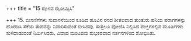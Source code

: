 +++
title = "15 ಝಳವ ಝೋಮ್ಪಿಸಿ"

+++
15. ಬೀಸಣಿಗೆಗಳು ಸುವಾಸನೆಯಿಂದ ಕೂಡಿದ ಹೂವಿನ ರಸದ ಶೀತಲವಾದ ತುಂತುರು ಹನಿಯ ಪರಾಗಗಳನ್ನು ಹೊರಡಿಸಿ ಸೆಕೆಯ ತಾಪವನ್ನು ನಿವಾರಿಸುವಂತೆ ಬೀಸಿದವು. ಸುತ್ತಲೂ ಪೋಣಿಸಿ ನಿಲ್ಲಿಸಿದ ಪಂಕ್ತಿಗಳಲ್ಲಿನ ಮೂರ್ತಿಗಳು ಸುಳಿದಾಡುವಂತೆ ನಿರ್ಮಿಸಿದರು. ವಿವಾಹ ಮಂಟಪವು  ಶುಭಕರವಾದ ನರ್ತನಗಳಿಂದ ಶೋಭಿಸಿತು.